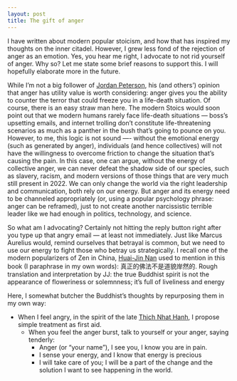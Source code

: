 ```yaml
---
layout: post
title: The gift of anger
---
```


I have written about modern popular stoicism, and how that has inspired my thoughts on the inner citadel. However, I grew less fond of the rejection of anger as an emotion. Yes, you hear me right, I advocate to not rid yourself of anger. Why so? Let me state some brief reasons to support this. I will hopefully elaborate more in the future.

While I’m not a big follower of [Jordan Peterson](https://www.jordanbpeterson.com/podcast/), his (and others’) opinion that anger has utility value is worth considering: anger gives you the ability to counter the terror that could freeze you in a life-death situation. Of course, there is an easy straw man here. The modern Stoics would soon point out that we modern humans rarely face life-death situations — boss’s upsetting emails, and internet trolling don’t constitute life-threatening scenarios as much as a panther in the bush that’s going to pounce on you. However, to me, this logic is not sound —- without the emotional energy (such as generated by anger), individuals (and hence collectives) will not have the willingness to overcome friction to change the situation that’s causing the pain. In this case, one can argue, without the energy of collective anger, we can never defeat the shadow side of our species, such as slavery, racism, and modern versions of those things that are very much still present in 2022. We can only change the world via the right leadership and communication, both rely on our energy. But anger and its energy need to be channeled appropriately (or, using a popular psychology phrase: anger can be reframed), just to not create another narcissistic terrible leader like we had enough in politics, technology, and science.

So what am I advocating? Certainly not hitting the reply button right after you type up that angry email — at least not immediately.  Just like Marcus Aurelius would, remind ourselves that betrayal is common, but we need to use our energy to fight those who betray us strategically. I recall one of the modern popularizers of Zen in China, [Huai-Jin Nan](https://en.wikipedia.org/wiki/Nan_Huai-Chin) used to mention in this book (I paraphrase in my own words): 真正的佛法不是道貌岸然的. Rough translation and interpretation by JJ: the true Buddhist spirit is not the appearance of floweriness or solemnness; it’s full of liveliness and energy

Here, I somewhat butcher the Buddhist’s thoughts by repurposing them in my own way:

- When I feel angry, in the spirit of the late [Thich Nhat Hanh](https://jj-zhu.github.io/tnh/), I propose simple treatment as first aid.
    - When you feel the anger burst, talk to yourself or your anger, saying tenderly:
        - Anger (or “your name”), I see you, I know you are in pain.
        - I sense your energy, and I know that energy is precious
        - I will take care of you; I will be a part of the change and the solution I want to see happening in the world.